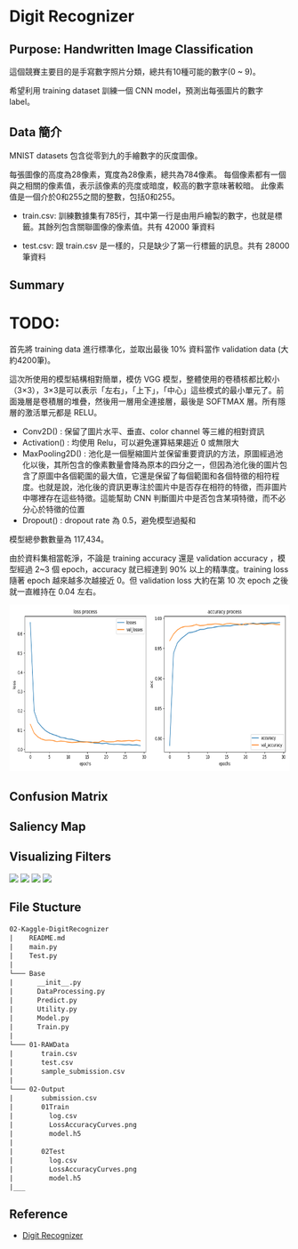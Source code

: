 # Digit Recognizer

## Purpose: Handwritten Image Classification

這個競賽主要目的是手寫數字照片分類，總共有10種可能的數字(0 ~ 9)。

希望利用 training dataset 訓練一個 CNN model，預測出每張圖片的數字 label。

## Data 簡介

MNIST datasets 包含從零到九的手繪數字的灰度圖像。

每張圖像的高度為28像素，寬度為28像素，總共為784像素。 每個像素都有一個與之相關的像素值，表示該像素的亮度或暗度，較高的數字意味著較暗。 此像素值是一個介於0和255之間的整數，包括0和255。

* train.csv: 訓練數據集有785行，其中第一行是由用戶繪製的數字，也就是標籤。其餘列包含關聯圖像的像素值。共有 42000 筆資料

* test.csv: 跟 train.csv 是一樣的，只是缺少了第一行標籤的訊息。共有 28000 筆資料

## Summary
# TODO:

首先將 training data 進行標準化，並取出最後 10% 資料當作 validation data (大約4200筆)。

這次所使用的模型結構相對簡單，模仿 VGG 模型，整體使用的卷積核都比較小（3×3），3×3是可以表示「左右」，「上下」，「中心」這些模式的最小單元了。前面幾層是卷積層的堆疊，然後用一層用全連接層，最後是 SOFTMAX 層。所有隱層的激活單元都是 RELU。

- Conv2D() : 保留了圖片水平、垂直、color channel 等三維的相對資訊
- Activation() : 均使用 Relu，可以避免運算結果趨近 0 或無限大
- MaxPooling2D() : 池化是一個壓縮圖片並保留重要資訊的方法，原圖經過池化以後，其所包含的像素數量會降為原本的四分之一，但因為池化後的圖片包含了原圖中各個範圍的最大值，它還是保留了每個範圍和各個特徵的相符程度。也就是說，池化後的資訊更專注於圖片中是否存在相符的特徵，而非圖片中哪裡存在這些特徵。這能幫助 CNN 判斷圖片中是否包含某項特徵，而不必分心於特徵的位置
- Dropout() : dropout rate 為 0.5，避免模型過擬和

模型總參數數量為 117,434。

由於資料集相當乾淨，不論是 training accuracy 還是 validation accuracy ，模型經過 2~3 個 epoch，accuracy 就已經達到 90% 以上的精準度。training loss 隨著 epoch 越來越多次越接近 0。但 validation loss 大約在第 10 次 epoch 之後就一直維持在 0.04 左右。

<div class="half">
    <img src="02-Output/01Train/LossAccuracyCurves.png" height="300px">
</div>

## Confusion Matrix

## Saliency Map

## Visualizing Filters

<div class="half">
    <img src="02-Output/01Train/FiltersResultImage0conv2d_1.png" height="300px">
    <img src="02-Output/01Train/FiltersResultImage0conv2d_2.png" height="300px">
    <img src="02-Output/01Train/FiltersResultImage0conv2d_3.png" height="300px">
    <img src="02-Output/01Train/FiltersResultImage0conv2d_4.png" height="300px">
</div>

## File Stucture

```
02-Kaggle-DigitRecognizer
|    README.md
|    main.py
|    Test.py
|
└─── Base
|      __init__.py
|      DataProcessing.py
|      Predict.py
|      Utility.py
|      Model.py
|      Train.py
|
└─── 01-RAWData
|       train.csv
|       test.csv
|       sample_submission.csv
|
└─── 02-Output
|       submission.csv
|       01Train
|         log.csv
|         LossAccuracyCurves.png
|         model.h5
|
|       02Test
|         log.csv
|         LossAccuracyCurves.png
|         model.h5
|___
```

## Reference

* [Digit Recognizer](https://www.kaggle.com/c/digit-recognizer)
